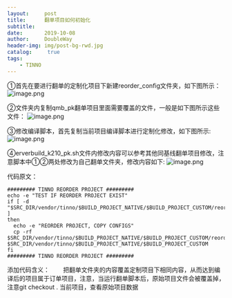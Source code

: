 ```yaml
---
layout:     post
title:      翻单项目如何初始化
subtitle:   
date:       2019-10-08
author:     DoubleWay
header-img: img/post-bg-rwd.jpg
catalog: 	 true
tags:
    - TINNO
---
```



①首先在要进行翻单的定制化项目下新建reorder_config文件夹，如下图所示：
![image.png](https://upload-images.jianshu.io/upload_images/16808961-df59842442a9fce3.png?imageMogr2/auto-orient/strip%7CimageView2/2/w/1240)


②文件夹内复制qmb_pk翻单项目里面需要覆盖的文件，一般是如下图所示这些文件：
![image.png](https://upload-images.jianshu.io/upload_images/16808961-db305a345d29d329.png?imageMogr2/auto-orient/strip%7CimageView2/2/w/1240)


③修改编译脚本，首先复制当前项目编译脚本进行定制化修改，如下图所示:
![image.png](https://upload-images.jianshu.io/upload_images/16808961-18fd8479aed5fe3c.png?imageMogr2/auto-orient/strip%7CimageView2/2/w/1240)


④erverbuild_k210_pk.sh文件内修改内容可以参考其他同基线翻单项目修改，注意脚本中①②两处修改为自己翻单文件夹，修改内容如下:
![image.png](https://upload-images.jianshu.io/upload_images/16808961-510eaccf3472fdc8.png?imageMogr2/auto-orient/strip%7CimageView2/2/w/1240)

代码原文：
``````````
######### TINNO REORDER PROJECT ######### 
echo -e "TEST IF REORDER PROJECT EXIST"
if [ -d "$SRC_DIR/vendor/tinno/$BUILD_PROJECT_NATIVE/$BUILD_PROJECT_CUSTOM/reorder_config/" ]
then
  echo -e "REORDER PROJECT, COPY CONFIGS"
  cp -rf $SRC_DIR/vendor/tinno/$BUILD_PROJECT_NATIVE/$BUILD_PROJECT_CUSTOM/reorder_config/* $SRC_DIR/vendor/tinno/$BUILD_PROJECT_NATIVE/$BUILD_PROJECT_CUSTOM
fi
######### TINNO REORDER PROJECT #########
`````````````````````
添加代码含义：
       把翻单文件夹的内容覆盖定制项目下相同内容，从而达到编译后的项目属于订单项目，注意，当运行翻单脚本后，原始项目文件会被覆盖掉，注意git checkout . 当前项目，查看原始项目数据

